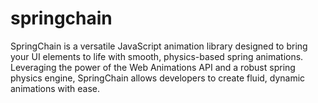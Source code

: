 # springchain
SpringChain is a versatile JavaScript animation library designed to bring your UI elements to life with smooth, physics-based spring animations. Leveraging the power of the Web Animations API and a robust spring physics engine, SpringChain allows developers to create fluid, dynamic animations with ease. 
